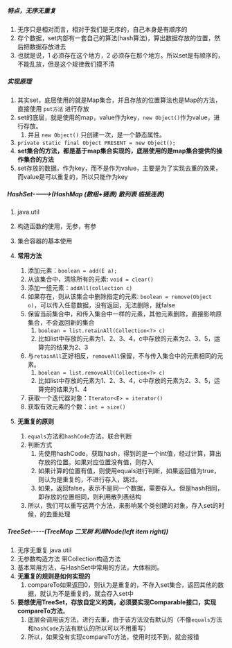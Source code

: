

##### 特点，无序无重复
1. 无序只是相对而言，相对于我们是无序的，自己本身是有顺序的
2. 存个数据，set内部有一套自己的算法(hash算法)，算出数据存放的位置，然后把数据存放进去
3. 也就是说，1 必须存在这个地方，2 必须存在那个地方。所以set是有顺序的，不能乱放，但是这个规律我们摸不清
   
   


##### 实现原理
1. 其实set，底层使用的就是Map集合，并且存放的位置算法也是Map的方法，直接使用 `put方法` 进行存放
2. set的底层，就是使用的map，value作为key，`new Object()`作为value，进行存放。
   1. 并且 `new Object()` 只创建一次，是一个静态属性。
3. `private static final Object PRESENT = new Object();`
4. **set集合的方法，都是基于map集合实现的，底层使用的是map集合提供的操作集合的方法**
5. set存放的数据，作为key，而不是作为value，主要是为了实现去重的效果，而value是可以重复的，所以只能作为key



##### HashSet---->(HashMap (数组+链表) 散列表 临接连表)
1. java.util
2. 构造函数的使用，无参，有参
3. 集合容器的基本使用
4. **常用方法**
   1. 添加元素：`boolean = add(E a);` 
   2. 从该集合中，清除所有的元素: `void = clear()`
   3. 添加一组元素：`addAll(collection c)`  
   4. 如果存在，则从该集合中删除指定的元素: `boolean = remove(Object o)`，可以传入任意数据，没有返回，无法删除，就false
   5. 保留当前集合中，和传入集合中一样的元素，其他元素删除，直接影响原集合，不会返回新的集合
      1. `boolean = list.retainAll(Collection<?> c)`   
      2. 比如list中存放的元素为1、2、3、4，c中存放的元素为2、3、5，运算完的结果为2、3
   6. 与`retainAll`正好相反，`removeAll`保留，不与传入集合中的元素相同的元素。
      1. `boolean = list.removeAll(Collection<?> c)`   
      2. 比如list中存放的元素为1、2、3、4，c中存放的元素为2、3、5，运算完的结果为1、4
   7. 获取一个迭代器对象：`Iterator<E> = iterator()`
   8. 获取有效元素的个数：`int = size()`
		

5. **无重复的原则**
   1. `equals`方法和`hashCode`方法，联合判断
   2. 判断方式
      1. 先使用hashCode，获取hash，得到的是一个int值，经过计算，算出存放的位置。如果对应位置没有值，则存入
	  2. 如果计算的位置有值，则使用equals进行判断，如果返回值为true，则认为是重复的，不进行存入，跳过。
	  3. 如果，返回false，表示不是同一个数据，需要存入。但是hash相同，即存放的位置相同，则利用散列表结构
   3. 所以，我们可以重写这两个方法，来影响某个类创建的对象，存入set的时候，的去重处理
   
		
		

##### TreeSet-----(TreeMap 二叉树 利用Node(left item right))
1. 无序无重复  java.util
2. 无参数构造方法    带Collection构造方法
3. 基本常用方法，与HashSet中常用的方法，大体相同。
4. **无重复的规则是如何实现的**
   1. compareTo如果返回0，则认为是重复的，不存入set集合，返回其他的数据，就认为不是重复的，就会存入set中
5. **要想使用TreeSet，存放自定义的类，必须要实现Comparable接口，实现compareTo方法**。
   1. 底层会调用该方法，进行去重，由于该方法没有默认的（不像`equals`方法和`hashCode`方法有默认的所以可以不用重写）
   2. 所以，如果没有实现compareTo方法，使用时找不到，就会报错